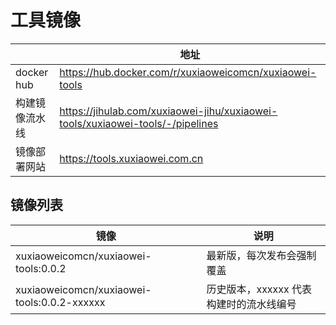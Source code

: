 # 工具镜像

|            | 地址                                                                             |
|------------|--------------------------------------------------------------------------------|
| docker hub | https://hub.docker.com/r/xuxiaoweicomcn/xuxiaowei-tools                        |
| 构建镜像流水线    | https://jihulab.com/xuxiaowei-jihu/xuxiaowei-tools/xuxiaowei-tools/-/pipelines |
| 镜像部署网站     | https://tools.xuxiaowei.com.cn                                                 |

## 镜像列表

| 镜像                                          | 说明                      |
|---------------------------------------------|-------------------------|
| xuxiaoweicomcn/xuxiaowei-tools:0.0.2        | 最新版，每次发布会强制覆盖           |
| xuxiaoweicomcn/xuxiaowei-tools:0.0.2-xxxxxx | 历史版本，xxxxxx 代表构建时的流水线编号 |
